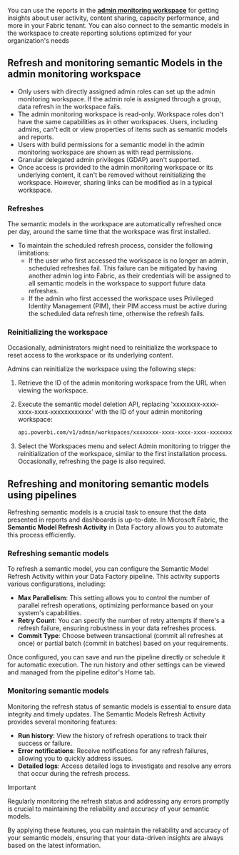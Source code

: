 You can use the reports in the [**admin monitoring workspace**](/fabric/admin/monitoring-workspace#reports-and-semantic-models) for getting insights about user activity, content sharing, capacity performance, and more in your Fabric tenant. You can also connect to the semantic models in the workspace to create reporting solutions optimized for your organization's needs

## Refresh and monitoring semantic Models in the admin monitoring workspace

- Only users with directly assigned admin roles can set up the admin monitoring workspace. If the admin role is assigned through a group, data refresh in the workspace fails.
- The admin monitoring workspace is read-only. Workspace roles don't have the same capabilities as in other workspaces. Users, including admins, can't edit or view properties of items such as semantic models and reports.
- Users with build permissions for a semantic model in the admin monitoring workspace are shown as with read permissions.
- Granular delegated admin privileges (GDAP) aren't supported.
- Once access is provided to the admin monitoring workspace or its underlying content, it can't be removed without reinitializing the workspace. However, sharing links can be modified as in a typical workspace.

### Refreshes

The semantic models in the workspace are automatically refreshed once per day, around the same time that the workspace was first installed.

- To maintain the scheduled refresh process, consider the following limitations:
  - If the user who first accessed the workspace is no longer an admin, scheduled refreshes fail. This failure can be mitigated by having another admin log into Fabric, as their credentials will be assigned to all semantic models in the workspace to support future data refreshes.
  - If the admin who first accessed the workspace uses Privileged Identity Management (PIM), their PIM access must be active during the scheduled data refresh time, otherwise the refresh fails.

### Reinitializing the workspace

Occasionally, administrators might need to reinitialize the workspace to reset access to the workspace or its underlying content.

Admins can reinitialize the workspace using the following steps:

1. Retrieve the ID of the admin monitoring workspace from the URL when viewing the workspace.
2. Execute the semantic model deletion API, replacing 'xxxxxxxx-xxxx-xxxx-xxxx-xxxxxxxxxxxx' with the ID of your admin monitoring workspace:

   ```bash
   api.powerbi.com/v1/admin/workspaces/xxxxxxxx-xxxx-xxxx-xxxx-xxxxxxxxxxxx -Method Delete

3. Select the Workspaces menu and select Admin monitoring to trigger the reinitialization of the workspace, similar to the first installation process. Occasionally, refreshing the page is also required.

## Refreshing and monitoring semantic models using pipelines

Refreshing semantic models is a crucial task to ensure that the data presented in reports and dashboards is up-to-date. In Microsoft Fabric, the **Semantic Model Refresh Activity** in Data Factory allows you to automate this process efficiently.

### Refreshing semantic models

To refresh a semantic model, you can configure the Semantic Model Refresh Activity within your Data Factory pipeline. This activity supports various configurations, including:

- **Max Parallelism**: This setting allows you to control the number of parallel refresh operations, optimizing performance based on your system's capabilities.
- **Retry Count**: You can specify the number of retry attempts if there's a refresh failure, ensuring robustness in your data refreshes process.
- **Commit Type**: Choose between transactional (commit all refreshes at once) or partial batch (commit in batches) based on your requirements.

Once configured, you can save and run the pipeline directly or schedule it for automatic execution. The run history and other settings can be viewed and managed from the pipeline editor's Home tab.

### Monitoring semantic models

Monitoring the refresh status of semantic models is essential to ensure data integrity and timely updates. The Semantic Models Refresh Activity provides several monitoring features:

- **Run history**: View the history of refresh operations to track their success or failure.
- **Error notifications**: Receive notifications for any refresh failures, allowing you to quickly address issues.
- **Detailed logs**: Access detailed logs to investigate and resolve any errors that occur during the refresh process.

> [!Important] 
> Regularly monitoring the refresh status and addressing any errors promptly is crucial to maintaining the reliability and accuracy of your semantic models.

By applying these features, you can maintain the reliability and accuracy of your semantic models, ensuring that your data-driven insights are always based on the latest information.
